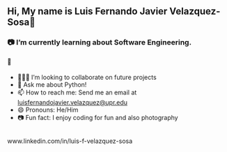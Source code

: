 ## Hi, My name is Luis Fernando Javier Velazquez-Sosa👋

### 📷 I’m currently learning about Software Engineering.
#### 🔭 

- 👨🏼‍💻 I’m looking to collaborate on future projects
- 💬 Ask me about Python!
- 📫 How to reach me: Send me an email at luisfernandojavier.velazquez@upr.edu
- 😄 Pronouns: He/Him
- 📷 Fun fact: I enjoy coding for fun and also photography
<br>
www.linkedin.com/in/luis-f-velazquez-sosa

